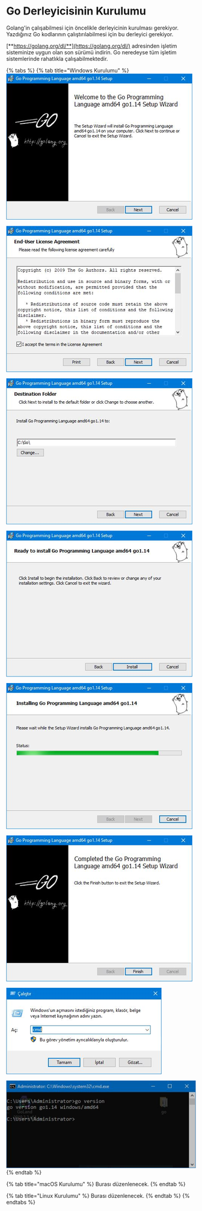 # Go Derleyicisinin Kurulumu

Golang'in çalışabilmesi için öncelikle derleyicinin kurulması gerekiyor. Yazdığınız Go kodlarının çalıştırılabilmesi için bu derleyici gerekiyor.

[**https://golang.org/dl/**](https://golang.org/dl/) adresinden işletim sisteminize uygun olan son sürümü indirin. Go neredeyse tüm işletim sistemlerinde rahatlıkla çalışabilmektedir.

{% tabs %}
{% tab title="Windows Kurulumu" %}
![](../.gitbook/assets/go-kurulum-1.jpg)

![](../.gitbook/assets/go-kurulum-2.jpg)

![](../.gitbook/assets/go-kurulum-3.jpg)

![](../.gitbook/assets/go-kurulum-4.jpg)

![](../.gitbook/assets/go-kurulum-5.jpg)

![](../.gitbook/assets/go-kurulum-6.jpg)

![](../.gitbook/assets/go-kurulum-7.jpg)

![](../.gitbook/assets/go-kurulum-8.jpg)
{% endtab %}

{% tab title="macOS Kurulumu" %}
Burası düzenlenecek.
{% endtab %}

{% tab title="Linux Kurulumu" %}
Burası düzenlenecek.
{% endtab %}
{% endtabs %}



